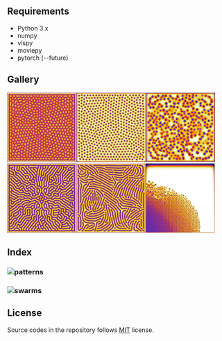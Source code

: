 ## Requirements

* Python 3.x
* numpy
* vispy
* moviepy
* pytorch (--future)

## Gallery
<img src="https://github.com/Kashu7100/Recreation-of-Nature/blob/master/assets/self_replacing_spots.png" height="160"/><img src="https://github.com/Kashu7100/Recreation-of-Nature/blob/master/assets/stable_spots.png" height="160"/><img src="https://github.com/Kashu7100/Recreation-of-Nature/blob/master/assets/unstable_spots.png" height="160"/><img src="https://github.com/Kashu7100/Recreation-of-Nature/blob/master/assets/labyrinthine_pattern.png" height="160"/><img src="https://github.com/Kashu7100/Recreation-of-Nature/blob/master/assets/worm_like_pattern.png" height="160"/><img
src="https://github.com/Kashu7100/Recreation-of-Nature/blob/master/assets/fk_map.png" height="160"/>
## Index

###  ![patterns](/patterns)
###  ![swarms](/swarm)


## License

Source codes in the repository follows [MIT](http://www.opensource.org/licenses/MIT) license.
